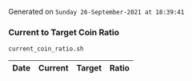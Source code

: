 Generated on `Sunday 26-September-2021 at 18:39:41`

### Current to Target Coin Ratio
`current_coin_ratio.sh`

Date|Current|Target|Ratio
---|---|---|---
